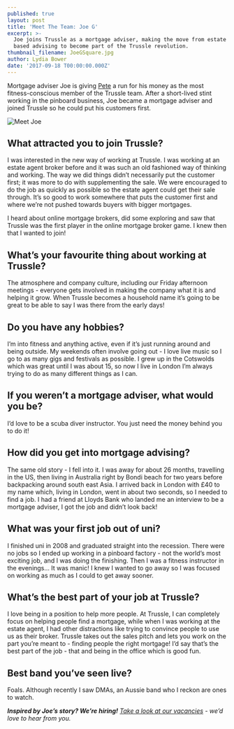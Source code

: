 ```yaml
---
published: true
layout: post
title: 'Meet The Team: Joe G'
excerpt: >-
  Joe joins Trussle as a mortgage adviser, making the move from estate agency
  based advising to become part of the Trussle revolution.      
thumbnail_filename: JoeGSquare.jpg
author: Lydia Bower
date: '2017-09-18 T00:00:00.000Z'
---
```

Mortgage adviser Joe is giving [Pete](https://trussle.com/blog/meet-the-team-pete "Meet Pete") a run for his money as the most fitness-conscious member of the Trussle team. After a short-lived stint working in the pinboard business, Joe became a mortgage adviser and joined Trussle so he could put his customers first. 

![Meet Joe]({{site.baseurl}}/images/post_images/JoeG.jpg)

## What attracted you to join Trussle?
I was interested in the new way of working at Trussle. I was working at an estate agent broker before and it was such an old fashioned way of thinking and working. The way we did things didn’t necessarily put the customer first; it was more to do with supplementing the sale. We were encouraged to do the job as quickly as possible so the estate agent could get their sale through. It’s so good to work somewhere that puts the customer first and where we’re not pushed towards buyers with bigger mortgages.

I heard about online mortgage brokers, did some exploring and saw that Trussle was the first player in the online mortgage broker game. I knew then that I wanted to join!

## What’s your favourite thing about working at Trussle?
The atmosphere and company culture, including our Friday afternoon meetings - everyone gets involved in making the company what it is and helping it grow. When Trussle becomes a household name it’s going to be great to be able to say I was there from the early days! 

## Do you have any hobbies?
I’m into fitness and anything active, even if it’s just running around and being outside. My weekends often involve going out - I love live music so I go to as many gigs and festivals as possible. I grew up in the Cotswolds which was great until I was about 15, so now I live in London I’m always trying to do as many different things as I can. 

## If you weren’t a mortgage adviser, what would you be?
I’d love to be a scuba diver instructor. You just need the money behind you to do it! 

## How did you get into mortgage advising?
The same old story - I fell into it. I was away for about 26 months, travelling in the US, then living in Australia right by Bondi beach for two years before backpacking around south east Asia. I arrived back in London with £40 to my name which, living in London, went in about two seconds, so I needed to find a job. I had a friend at Lloyds Bank who landed me an interview to be a mortgage adviser, I got the job and didn’t look back!

## What was your first job out of uni?
I finished uni in 2008 and graduated straight into the recession. There were no jobs so I ended up working in a pinboard factory - not the world’s most exciting job, and I was doing the finishing. Then I was a fitness instructor in the evenings… It was manic! I knew I wanted to go away so I was focused on working as much as I could to get away sooner.

## What’s the best part of your job at Trussle?
I love being in a position to help more people. At Trussle, I can completely focus on helping people find a mortgage, while when I was working at the estate agent, I had other distractions like trying to convince people to use us as their broker. Trussle takes out the sales pitch and lets you work on the part you’re meant to - finding people the right mortgage! I’d say that’s the best part of the job - that and being in the office which is good fun.

## Best band you’ve seen live?
Foals. Although recently I saw DMAs, an Aussie band who I reckon are ones to watch.

_**Inspired by Joe’s story? We’re hiring!** [Take a look at our vacancies](https://jobs.lever.co/trussle) - we’d love to hear from you._
